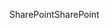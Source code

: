 <span data-ttu-id="c01d7-101">SharePoint</span><span class="sxs-lookup"><span data-stu-id="c01d7-101">SharePoint</span></span>